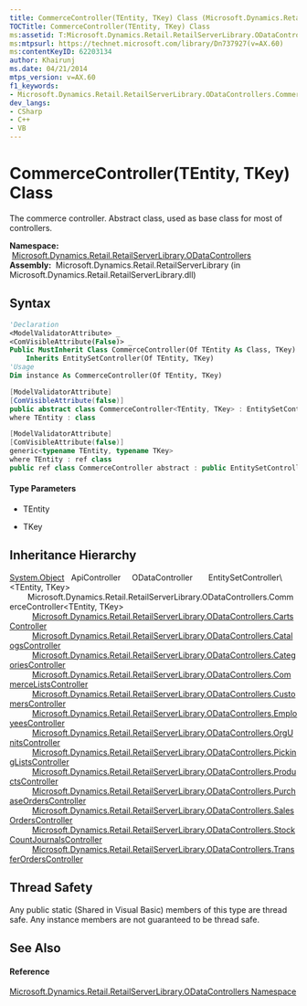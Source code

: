 ```yaml
---
title: CommerceController(TEntity, TKey) Class (Microsoft.Dynamics.Retail.RetailServerLibrary.ODataControllers)
TOCTitle: CommerceController(TEntity, TKey) Class
ms:assetid: T:Microsoft.Dynamics.Retail.RetailServerLibrary.ODataControllers.CommerceController`2
ms:mtpsurl: https://technet.microsoft.com/library/Dn737927(v=AX.60)
ms:contentKeyID: 62203134
author: Khairunj
ms.date: 04/21/2014
mtps_version: v=AX.60
f1_keywords:
- Microsoft.Dynamics.Retail.RetailServerLibrary.ODataControllers.CommerceController`2
dev_langs:
- CSharp
- C++
- VB
---
```


# CommerceController(TEntity, TKey) Class

The commerce controller. Abstract class, used as base class for most of controllers.

**Namespace:**  [Microsoft.Dynamics.Retail.RetailServerLibrary.ODataControllers](microsoft-dynamics-retail-retailserverlibrary-odatacontrollers-namespace.md)  
**Assembly:**  Microsoft.Dynamics.Retail.RetailServerLibrary (in Microsoft.Dynamics.Retail.RetailServerLibrary.dll)

## Syntax

``` vb
'Declaration
<ModelValidatorAttribute> _
<ComVisibleAttribute(False)> _
Public MustInherit Class CommerceController(Of TEntity As Class, TKey) _
    Inherits EntitySetController(Of TEntity, TKey)
'Usage
Dim instance As CommerceController(Of TEntity, TKey)
```

``` csharp
[ModelValidatorAttribute]
[ComVisibleAttribute(false)]
public abstract class CommerceController<TEntity, TKey> : EntitySetController<TEntity, TKey>
where TEntity : class
```

``` c++
[ModelValidatorAttribute]
[ComVisibleAttribute(false)]
generic<typename TEntity, typename TKey>
where TEntity : ref class
public ref class CommerceController abstract : public EntitySetController<TEntity, TKey>
```

#### Type Parameters

  - TEntity

<!-- end list -->

  - TKey

## Inheritance Hierarchy

[System.Object](https://technet.microsoft.com/library/e5kfa45b\(v=ax.60\))  
  ApiController  
    ODataController  
      EntitySetController\<TEntity, TKey\>  
        Microsoft.Dynamics.Retail.RetailServerLibrary.ODataControllers.CommerceController\<TEntity, TKey\>  
          [Microsoft.Dynamics.Retail.RetailServerLibrary.ODataControllers.CartsController](cartscontroller-class-microsoft-dynamics-retail-retailserverlibrary-odatacontrollers.md)  
          [Microsoft.Dynamics.Retail.RetailServerLibrary.ODataControllers.CatalogsController](catalogscontroller-class-microsoft-dynamics-retail-retailserverlibrary-odatacontrollers.md)  
          [Microsoft.Dynamics.Retail.RetailServerLibrary.ODataControllers.CategoriesController](categoriescontroller-class-microsoft-dynamics-retail-retailserverlibrary-odatacontrollers.md)  
          [Microsoft.Dynamics.Retail.RetailServerLibrary.ODataControllers.CommerceListsController](commercelistscontroller-class-microsoft-dynamics-retail-retailserverlibrary-odatacontrollers.md)  
          [Microsoft.Dynamics.Retail.RetailServerLibrary.ODataControllers.CustomersController](customerscontroller-class-microsoft-dynamics-retail-retailserverlibrary-odatacontrollers.md)  
          [Microsoft.Dynamics.Retail.RetailServerLibrary.ODataControllers.EmployeesController](employeescontroller-class-microsoft-dynamics-retail-retailserverlibrary-odatacontrollers.md)  
          [Microsoft.Dynamics.Retail.RetailServerLibrary.ODataControllers.OrgUnitsController](orgunitscontroller-class-microsoft-dynamics-retail-retailserverlibrary-odatacontrollers.md)  
          [Microsoft.Dynamics.Retail.RetailServerLibrary.ODataControllers.PickingListsController](pickinglistscontroller-class-microsoft-dynamics-retail-retailserverlibrary-odatacontrollers.md)  
          [Microsoft.Dynamics.Retail.RetailServerLibrary.ODataControllers.ProductsController](productscontroller-class-microsoft-dynamics-retail-retailserverlibrary-odatacontrollers.md)  
          [Microsoft.Dynamics.Retail.RetailServerLibrary.ODataControllers.PurchaseOrdersController](purchaseorderscontroller-class-microsoft-dynamics-retail-retailserverlibrary-odatacontrollers.md)  
          [Microsoft.Dynamics.Retail.RetailServerLibrary.ODataControllers.SalesOrdersController](salesorderscontroller-class-microsoft-dynamics-retail-retailserverlibrary-odatacontrollers.md)  
          [Microsoft.Dynamics.Retail.RetailServerLibrary.ODataControllers.StockCountJournalsController](stockcountjournalscontroller-class-microsoft-dynamics-retail-retailserverlibrary-odatacontrollers.md)  
          [Microsoft.Dynamics.Retail.RetailServerLibrary.ODataControllers.TransferOrdersController](transferorderscontroller-class-microsoft-dynamics-retail-retailserverlibrary-odatacontrollers.md)  

## Thread Safety

Any public static (Shared in Visual Basic) members of this type are thread safe. Any instance members are not guaranteed to be thread safe.

## See Also

#### Reference

[Microsoft.Dynamics.Retail.RetailServerLibrary.ODataControllers Namespace](microsoft-dynamics-retail-retailserverlibrary-odatacontrollers-namespace.md)

